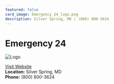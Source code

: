 ```yaml
---
featured: false
card_image: Emergency_24_logo.png
description: Silver Spring, MD | (800) 800-3624
---
```


# Emergency 24
<img src="Emergency_24_logo.png" alt="Logo" style="max-width: 200px; height: auto;">

<a href="https://www.emergency24.us">Visit Website</a>  
**Location:** Silver Spring, MD  
**Phone:** (800) 800-3624
